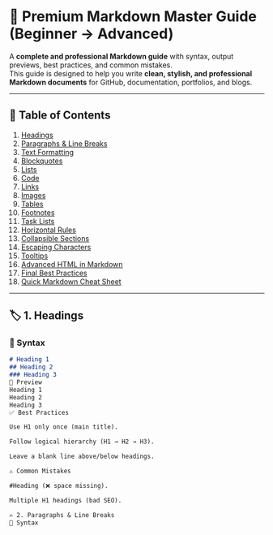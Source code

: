 # 📘 Premium Markdown Master Guide (Beginner → Advanced)

A **complete and professional Markdown guide** with syntax, output previews, best practices, and common mistakes.  
This guide is designed to help you write **clean, stylish, and professional Markdown documents** for GitHub, documentation, portfolios, and blogs.  

---

## 📑 Table of Contents
1. [Headings](#-1-headings)
2. [Paragraphs & Line Breaks](#-2-paragraphs--line-breaks)
3. [Text Formatting](#-3-text-formatting)
4. [Blockquotes](#-4-blockquotes)
5. [Lists](#-5-lists)
6. [Code](#-6-code)
7. [Links](#-7-links)
8. [Images](#-8-images)
9. [Tables](#-9-tables)
10. [Footnotes](#-10-footnotes)
11. [Task Lists](#-11-task-lists)
12. [Horizontal Rules](#-12-horizontal-rules)
13. [Collapsible Sections](#-13-collapsible-sections)
14. [Escaping Characters](#-14-escaping-characters)
15. [Tooltips](#-15-tooltips)
16. [Advanced HTML in Markdown](#-16-advanced-html-in-markdown)
17. [Final Best Practices](#-final-best-practices)
18. [Quick Markdown Cheat Sheet](#-quick-markdown-cheat-sheet)

---

## 🏷️ 1. Headings

### 📌 Syntax
```markdown
# Heading 1
## Heading 2
### Heading 3
👀 Preview
Heading 1
Heading 2
Heading 3
✅ Best Practices

Use H1 only once (main title).

Follow logical hierarchy (H1 → H2 → H3).

Leave a blank line above/below headings.

⚠️ Common Mistakes

#Heading (❌ space missing).

Multiple H1 headings (bad SEO).

✍️ 2. Paragraphs & Line Breaks
📌 Syntax
